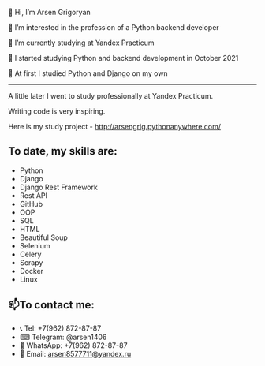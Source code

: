 👋 Hi, I’m Arsen Grigoryan

👀 I’m interested in the profession of a Python backend developer

🌱 I’m currently studying at Yandex Practicum

💞️ I started studying Python and backend development in October 2021

🐍 At first I studied Python and Django on my own

---
A little later I went to study professionally at Yandex Practicum.

Writing code is very inspiring.

Here is my study project - http://arsengrig.pythonanywhere.com/

To date, my skills are:
---
- Python 
- Django
- Django Rest Framework
- Rest API
- GitHub
- OOP
- SQL 
- HTML
- Beautiful Soup
- Selenium
- Celery
- Scrapy
- Docker
- Linux

📫To contact me: 
---
- 📞 Tel: +7(962) 872-87-87
- ⌨ Telegram: @arsen1406
- 📱 WhatsApp: +7(962) 872-87-87
- 📧 Email: arsen8577711@yandex.ru
